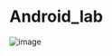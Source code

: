 # Android_lab

![image](https://github.com/MaksatSar/Android_lab/assets/124807755/8ed664ff-1a7d-4240-97e8-fea7dc1873a3)

